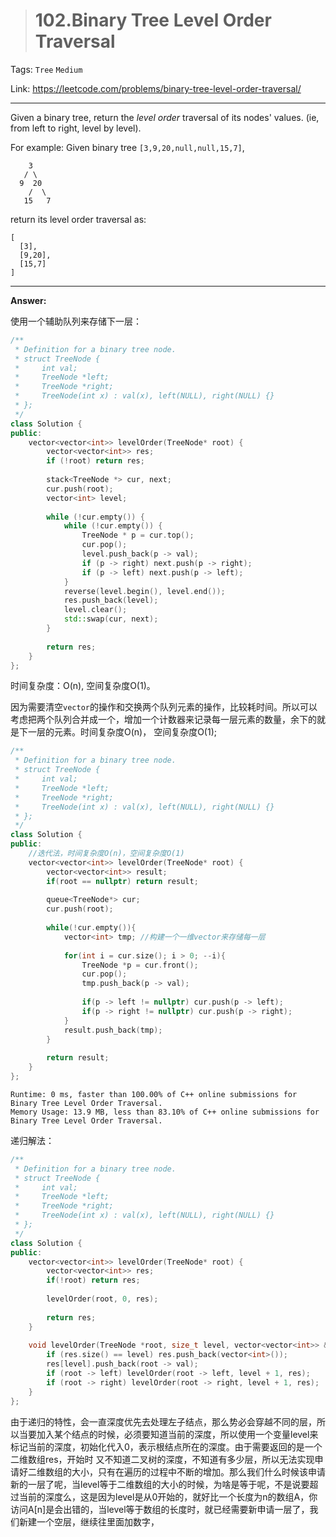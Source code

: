 > # 102.Binary Tree Level Order Traversal

Tags: `Tree` `Medium`

Link: <https://leetcode.com/problems/binary-tree-level-order-traversal/>

---

Given a binary tree, return the *level order* traversal of its nodes' values. (ie, from left to right, level by level).

For example:
Given binary tree `[3,9,20,null,null,15,7]`,

```
    3
   / \
  9  20
    /  \
   15   7
```

return its level order traversal as:

```
[
  [3],
  [9,20],
  [15,7]
]
```

---

**Answer:**

使用一个辅助队列来存储下一层：

```c++
/**
 * Definition for a binary tree node.
 * struct TreeNode {
 *     int val;
 *     TreeNode *left;
 *     TreeNode *right;
 *     TreeNode(int x) : val(x), left(NULL), right(NULL) {}
 * };
 */
class Solution {
public:
    vector<vector<int>> levelOrder(TreeNode* root) {
        vector<vector<int>> res;
        if (!root) return res;
        
        stack<TreeNode *> cur, next;
        cur.push(root);
        vector<int> level;
        
        while (!cur.empty()) {
            while (!cur.empty()) {
                TreeNode * p = cur.top();
                cur.pop();
                level.push_back(p -> val);
                if (p -> right) next.push(p -> right);
                if (p -> left) next.push(p -> left);
            }
            reverse(level.begin(), level.end());
            res.push_back(level);
            level.clear();
            std::swap(cur, next);
        }
        
        return res;
    }
};
```

时间复杂度：O(n), 空间复杂度O(1)。

因为需要清空`vector`的操作和交换两个队列元素的操作，比较耗时间。所以可以考虑把两个队列合并成一个，增加一个计数器来记录每一层元素的数量，余下的就是下一层的元素。时间复杂度O(n)， 空间复杂度O(1);

```c++
/**
 * Definition for a binary tree node.
 * struct TreeNode {
 *     int val;
 *     TreeNode *left;
 *     TreeNode *right;
 *     TreeNode(int x) : val(x), left(NULL), right(NULL) {}
 * };
 */
class Solution {
public:
    //迭代法，时间复杂度O(n)，空间复杂度O(1)
    vector<vector<int>> levelOrder(TreeNode* root) {
        vector<vector<int>> result;
        if(root == nullptr) return result;
        
        queue<TreeNode*> cur;
        cur.push(root);
        
        while(!cur.empty()){
            vector<int> tmp; //构建一个一维vector来存储每一层
            
            for(int i = cur.size(); i > 0; --i){
                TreeNode *p = cur.front();
                cur.pop();
                tmp.push_back(p -> val);
                
                if(p -> left != nullptr) cur.push(p -> left);
                if(p -> right != nullptr) cur.push(p -> right);
            }
            result.push_back(tmp);
        }
        
        return result;
    }
};
```
```
Runtime: 0 ms, faster than 100.00% of C++ online submissions for Binary Tree Level Order Traversal.
Memory Usage: 13.9 MB, less than 83.10% of C++ online submissions for Binary Tree Level Order Traversal.
```

递归解法：

```c++
/**
 * Definition for a binary tree node.
 * struct TreeNode {
 *     int val;
 *     TreeNode *left;
 *     TreeNode *right;
 *     TreeNode(int x) : val(x), left(NULL), right(NULL) {}
 * };
 */
class Solution {
public:
    vector<vector<int>> levelOrder(TreeNode* root) {
        vector<vector<int>> res;
        if(!root) return res;
        
        levelOrder(root, 0, res);
        
        return res;
    }
    
    void levelOrder(TreeNode *root, size_t level, vector<vector<int>> & res) {
        if (res.size() == level) res.push_back(vector<int>());
        res[level].push_back(root -> val);
        if (root -> left) levelOrder(root -> left, level + 1, res);
        if (root -> right) levelOrder(root -> right, level + 1, res);
    }
};
```

由于递归的特性，会一直深度优先去处理左子结点，那么势必会穿越不同的层，所以当要加入某个结点的时候，必须要知道当前的深度，所以使用一个变量level来标记当前的深度，初始化代入0，表示根结点所在的深度。由于需要返回的是一个二维数组res，开始时   又不知道二叉树的深度，不知道有多少层，所以无法实现申请好二维数组的大小，只有在遍历的过程中不断的增加。那么我们什么时候该申请新的一层了呢，当level等于二维数组的大小的时候，为啥是等于呢，不是说要超过当前的深度么，这是因为level是从0开始的，就好比一个长度为n的数组A，你访问A[n]是会出错的，当level等于数组的长度时，就已经需要新申请一层了，我们新建一个空层，继续往里面加数字，